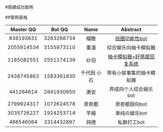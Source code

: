 #搭建成功案例

##案例表格  

| Master QQ | Bot QQ | Name | Abstract |
| :-----:| :----: | :----: | :----: |
| 836193631 | 3283268734 | 榴歌 | [绘圈功能性bot](http://yorunina.cn/?p=358) |
| 2055914534 | 3155973110 | 重潼 | 综合娱乐向抽卡模拟器 |
| 1185082551 | 2551174139 | 纱羽 | [抽卡模拟器+好感度回复系统](https://docs.qq.com/doc/DUHFxeHV1SXZoWW1I) |
| 2438745863 | 1583361830 | 千代田 小石 | 带有小故事集的抽卡模拟器 |
| 441264614 | 2841930850 | 漱安 | 养成向个人综合娱乐bot |
| 2799924317 | 1072624578 | 恩奇都 | 恩奇都厨向bot |
| 3035726227 | 1924253714 | 芊檀 | 单纯の娱乐bot |
| 486546064 | 3314432897 | 鸽德 | 私群打工bot |